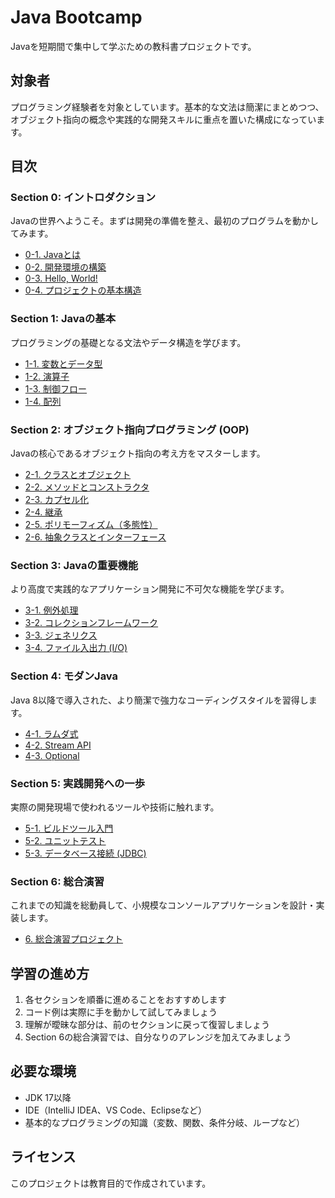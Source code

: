 # Java Bootcamp

Javaを短期間で集中して学ぶための教科書プロジェクトです。

## 対象者

プログラミング経験者を対象としています。基本的な文法は簡潔にまとめつつ、オブジェクト指向の概念や実践的な開発スキルに重点を置いた構成になっています。

## 目次

### Section 0: イントロダクション
Javaの世界へようこそ。まずは開発の準備を整え、最初のプログラムを動かしてみます。

- [0-1. Javaとは](section-0/0-1-what-is-java.md)
- [0-2. 開発環境の構築](section-0/0-2-setup.md)
- [0-3. Hello, World!](section-0/0-3-hello-world.md)
- [0-4. プロジェクトの基本構造](section-0/0-4-project-structure.md)

### Section 1: Javaの基本
プログラミングの基礎となる文法やデータ構造を学びます。

- [1-1. 変数とデータ型](section-1/1-1-variables-and-types.md)
- [1-2. 演算子](section-1/1-2-operators.md)
- [1-3. 制御フロー](section-1/1-3-control-flow.md)
- [1-4. 配列](section-1/1-4-arrays.md)

### Section 2: オブジェクト指向プログラミング (OOP)
Javaの核心であるオブジェクト指向の考え方をマスターします。

- [2-1. クラスとオブジェクト](section-2/2-1-classes-and-objects.md)
- [2-2. メソッドとコンストラクタ](section-2/2-2-methods-and-constructors.md)
- [2-3. カプセル化](section-2/2-3-encapsulation.md)
- [2-4. 継承](section-2/2-4-inheritance.md)
- [2-5. ポリモーフィズム（多態性）](section-2/2-5-polymorphism.md)
- [2-6. 抽象クラスとインターフェース](section-2/2-6-abstract-and-interface.md)

### Section 3: Javaの重要機能
より高度で実践的なアプリケーション開発に不可欠な機能を学びます。

- [3-1. 例外処理](section-3/3-1-exception-handling.md)
- [3-2. コレクションフレームワーク](section-3/3-2-collections.md)
- [3-3. ジェネリクス](section-3/3-3-generics.md)
- [3-4. ファイル入出力 (I/O)](section-3/3-4-file-io.md)

### Section 4: モダンJava
Java 8以降で導入された、より簡潔で強力なコーディングスタイルを習得します。

- [4-1. ラムダ式](section-4/4-1-lambda.md)
- [4-2. Stream API](section-4/4-2-stream-api.md)
- [4-3. Optional](section-4/4-3-optional.md)

### Section 5: 実践開発への一歩
実際の開発現場で使われるツールや技術に触れます。

- [5-1. ビルドツール入門](section-5/5-1-build-tools.md)
- [5-2. ユニットテスト](section-5/5-2-unit-testing.md)
- [5-3. データベース接続 (JDBC)](section-5/5-3-jdbc.md)

### Section 6: 総合演習
これまでの知識を総動員して、小規模なコンソールアプリケーションを設計・実装します。

- [6. 総合演習プロジェクト](section-6/6-final-project.md)

## 学習の進め方

1. 各セクションを順番に進めることをおすすめします
2. コード例は実際に手を動かして試してみましょう
3. 理解が曖昧な部分は、前のセクションに戻って復習しましょう
4. Section 6の総合演習では、自分なりのアレンジを加えてみましょう

## 必要な環境

- JDK 17以降
- IDE（IntelliJ IDEA、VS Code、Eclipseなど）
- 基本的なプログラミングの知識（変数、関数、条件分岐、ループなど）

## ライセンス

このプロジェクトは教育目的で作成されています。
